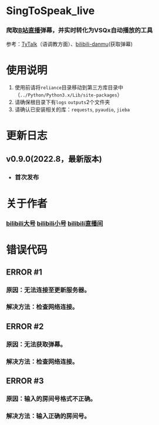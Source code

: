 # SingToSpeak_live

### 爬取[B站直播](https://live.bilibili.com "哔哩哔哩干杯~")弹幕，并实时转化为VSQx自动播放的工具
参考：[TyTalk](https://github.com/GalaxieT/TyTalk "by GalaxieT")（语调教方面）、[bilibili-danmu](https://github.com/jonssonyan/bilibili-danmu "by jonssonyan")(获取弹幕)


# 使用说明

1. 使用前请将`reliance`目录移动到第三方库目录中（`../Python/Python3.x/Lib/site-packages`）
2. 请确保根目录下有`logs` `outputs`2个文件夹
3. 请确认已安装相关的库：`requests`, `pyaudio`, `jieba`

# 更新日志

## v0.9.0(2022.8，最新版本)
- ### 首次发布

# 关于作者
### [bilibili大号](https://space.bilibili.com/573734644 "Xwei_P") [bilibili小号](https://space.bilibili.com/691973660 "是Xwie不是Xwei") [bilibili直播间](https://space.bilibili.com/691973660 "不定期使用SingToSpeak_live直播")

# 错误代码

## ERROR #1
### 原因：无法连接至更新服务器。
### 解决方法：检查网络连接。

## ERROR #2
### 原因：无法获取弹幕。
### 解决方法：检查网络连接。

## ERROR #3
### 原因：输入的房间号格式不正确。
### 解决方法：输入正确的房间号。

